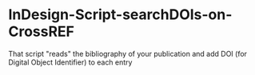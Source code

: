 # InDesign-Script-searchDOIs-on-CrossREF
That script "reads" the bibliography of your publication and add DOI (for Digital Object Identifier) to each entry
